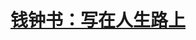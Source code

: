 <link href="../../css/style.css" rel="stylesheet" type="text/css" />

# [钱钟书：写在人生路上](http://m.99csw.com/book/1526/index.html)
